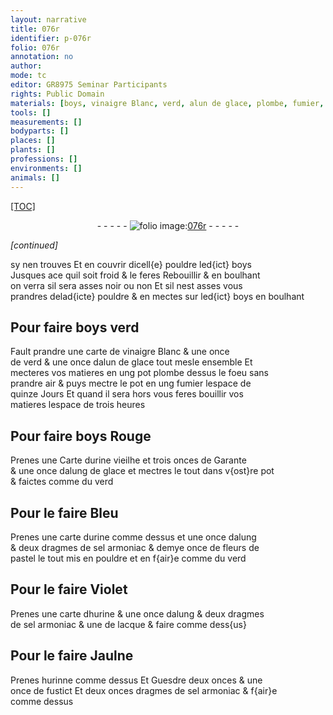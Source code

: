 ```yaml
---
layout: narrative
title: 076r
identifier: p-076r
folio: 076r
annotation: no
author:
mode: tc
editor: GR8975 Seminar Participants
rights: Public Domain
materials: [boys, vinaigre Blanc, verd, alun de glace, plombe, fumier, urine vieilhe, Garante, alung de glace, urine, alung, sel armoniac, fleurs de pastel, hurine, lacque, hurinne, Guesdre, fustict]
tools: []
measurements: []
bodyparts: []
places: []
plants: []
professions: []
environments: []
animals: []
---
```


<p><a href="{{ site.baseurl }}/diplomatic/">[TOC]</a></p><div class="folio" align="center">- - - - - <a href="http://gallica.bnf.fr/ark:/12148/btv1b10500001g/f157.item" target="_blank"><img src="https://cu-mkp.github.io/2017-workshop-edition/assets/photo-icon.png" alt="folio image: " style="display:inline-block; margin-bottom:-3px;"/>076r</a> - - - - - </div>  
 
*[continued]*
  
sy nen trouves Et en couvrir dicell{e} pouldre led{ict} <span class="m">boys</span><br/> Jusques ace quil soit froid & le feres Rebouillir & en boulhant<br/> on verra sil sera asses noir ou non Et sil nest asses vous<br/> prandres delad{icte} pouldre & en mectes sur led{ict} <span class="m">boys</span> en boulhant
 
 
  

## Pour faire <span class="m">boys</span> verd

 
 Fault prandre une carte de <span class="m">vinaigre Blanc</span> & une once<br/> de <span class="m">verd</span> & une once d<span class="m">alun de glace</span> tout mesle ensemble Et<br/> mecteres vos matieres en ung pot <span class="m">plombe</span> dessus le foeu sans<br/> prandre air & puys mectre le pot en ung <span class="m">fumier</span> lespace de<br/> quinze Jours Et quand il sera hors vous feres bouillir vos<br/> matieres lespace de trois heures
 
 
  

## Pour faire <span class="m">boys</span> Rouge

 
 Prenes une Carte d<span class="m">urine vieilhe</span> et trois onces de <span class="m">Garante</span><br/> & une once d<span class="m">alung de glace</span> et mectres le tout dans v{ost}re pot<br/> & faictes comme du verd
 
 
  

## Pour le faire Bleu

 
 Prenes une carte d<span class="m">urine</span> comme dessus et une once d<span class="m">alung</span><br/> & deux dragmes de <span class="m">sel armoniac</span> & demye once de <span class="m">fleurs de<br/> pastel</span> le tout mis en pouldre et en f{air}e comme du verd
 
 
  

## Pour le faire Violet

 
 Prenes une carte d<span class="m">hurine</span> & une once d<span class="m">alung</span> & deux dragmes<br/> de <span class="m">sel armoniac</span> & une de <span class="m">lacque</span> & faire comme dess{us}
 
 
  

## Pour le faire Jaulne

 
 Prenes <span class="m">hurinne</span> comme dessus Et <span class="m">Guesdre</span> deux onces & une<br/> once de <span class="m">fustict</span> Et deux <span class="del">onces</span> dragmes de <span class="m">sel armoniac</span> & f{air}e<br/> comme dessus
 
